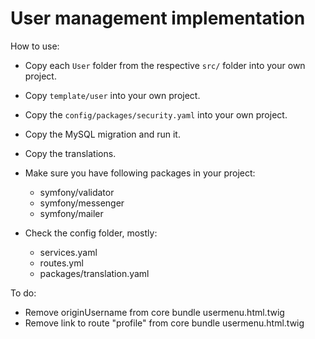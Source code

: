 # User management implementation

How to use:
* Copy each `User` folder from the respective `src/` folder into your own project.
* Copy `template/user` into your own project.
* Copy the `config/packages/security.yaml` into your own project.
* Copy the MySQL migration and run it.
* Copy the translations.
* Make sure you have following packages in your project:
    * symfony/validator
    * symfony/messenger
    * symfony/mailer
  
* Check the config folder, mostly:
  * services.yaml
  * routes.yml
  * packages/translation.yaml

To do:
* Remove originUsername from core bundle usermenu.html.twig
* Remove link to route "profile" from core bundle usermenu.html.twig